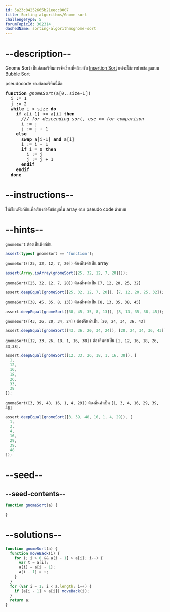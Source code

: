 ```yaml
---
id: 5a23c84252665b21eecc8007
title: Sorting algorithms/Gnome sort
challengeType: 5
forumTopicId: 302314
dashedName: sorting-algorithmsgnome-sort
---
```


# --description--

Gnome Sort เป็นอัลกอริทึมการจัดเรียงที่คล้ายกับ [Insertion Sort](<https://rosettacode.org/wiki/Insertion sort>) แต่จะใช้การย้ายข้อมูลแบบ [Bubble Sort](<https://rosettacode.org/wiki/Bubble Sort>)

pseudocode ของอัลกอริทึมนี้คือ:

<pre><b>function</b> <i>gnomeSort</i>(a[0..size-1])
  i := 1
  j := 2
  <b>while</b> i &#x3C; size <b>do</b>
    <b>if</b> a[i-1] &#x3C;= a[i] <b>then</b>
      <i>/// for descending sort, use >= for comparison</i>
      i := j
      j := j + 1
    <b>else</b>
      <b>swap</b> a[i-1] <b>and</b> a[i]
      i := i - 1
      <b>if</b> i = 0 <b>then</b>
        i := j
        j := j + 1
      <b>endif</b>
    <b>endif</b>
  <b>done</b>
</pre>

# --instructions--

ให้เขียนฟังก์ชันเพื่อเรียงลำดับข้อมูลใน array ตาม pseudo code ด้านบน

# --hints--

`gnomeSort` ต้องเป็นฟังก์ชัน

```js
assert(typeof gnomeSort == 'function');
```

`gnomeSort([25, 32, 12, 7, 20])` ต้องคืนค่าเป็น array

```js
assert(Array.isArray(gnomeSort([25, 32, 12, 7, 20])));
```

`gnomeSort([25, 32, 12, 7, 20])` ต้องคืนค่าเป็น `[7, 12, 20, 25, 32]`

```js
assert.deepEqual(gnomeSort([25, 32, 12, 7, 20]), [7, 12, 20, 25, 32]);
```

`gnomeSort([38, 45, 35, 8, 13])` ต้องคืนค่าเป็น `[8, 13, 35, 38, 45]`

```js
assert.deepEqual(gnomeSort([38, 45, 35, 8, 13]), [8, 13, 35, 38, 45]);
```

`gnomeSort([43, 36, 20, 34, 24])` ต้องคืนค่าเป็น `[20, 24, 34, 36, 43]`

```js
assert.deepEqual(gnomeSort([43, 36, 20, 34, 24]), [20, 24, 34, 36, 43]);
```

`gnomeSort([12, 33, 26, 18, 1, 16, 38])` ต้องคืนค่าเป็น `[1, 12, 16, 18, 26, 33,38]`.

```js
assert.deepEqual(gnomeSort([12, 33, 26, 18, 1, 16, 38]), [
  1,
  12,
  16,
  18,
  26,
  33,
  38
]);
```

`gnomeSort([3, 39, 48, 16, 1, 4, 29])` ต้องคืนค่าเป็น `[1, 3, 4, 16, 29, 39, 48]`

```js
assert.deepEqual(gnomeSort([3, 39, 48, 16, 1, 4, 29]), [
  1,
  3,
  4,
  16,
  29,
  39,
  48
]);
```

# --seed--

## --seed-contents--

```js
function gnomeSort(a) {

}
```

# --solutions--

```js
function gnomeSort(a) {
  function moveBack(i) {
    for (; i > 0 && a[i - 1] > a[i]; i--) {
      var t = a[i];
      a[i] = a[i - 1];
      a[i - 1] = t;
    }
  }
  for (var i = 1; i < a.length; i++) {
    if (a[i - 1] > a[i]) moveBack(i);
  }
  return a;
}
```
